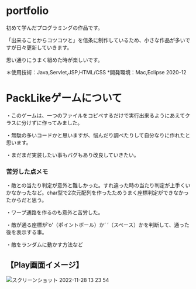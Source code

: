 # portfolio

初めて学んだプログラミングの作品です。

「出来ることからコツコツと」を信条に制作しているため、小さな作品が多いですが日々更新していきます。

思い通りにうまく組めた時が楽しいです。

＊使用技術：Java,Servlet,JSP,HTML/CSS
*開発環境：Mac,Eclipse 2020-12

# PackLikeゲームについて
・このゲームは、一つのファイルをコピペするだけで実行出来るようにあえてクラスに分けずに作ってみました。

・無駄の多いコードかと思いますが、悩んだり調べたりして自分なりに作れたと思います。

・まだまだ実装したい事もバグもあり改良していきたい。
### 苦労した点メモ
・敵との当たり判定が意外と難しかった。すれ違った時の当たり判定が上手くいかなかったなど。char型で2次元配列を作ったためうまく座標判定ができなかったからだと思う。

・ワープ通路を作るのも意外と苦労した。

・敵が通る座標が'o'（ポイントボール）か’ ’（スペース）かを判断して、通った後を表示する事。   

・敵をランダムに動かす方法など

## 【Play画面イメージ】
![スクリーンショット 2022-11-28 13 23 54](https://user-images.githubusercontent.com/112692236/204193800-fefc8ca5-4bd2-4f32-accd-0b4109426e9e.png)

